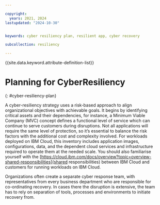 ```yaml
---

copyright:
  years: 2021, 2024
lastupdated: "2024-10-30"


keywords: cyber resiliency plan, resilient app, cyber recovery

subcollection: resiliency

---
```


{{site.data.keyword.attribute-definition-list}}

# Planning for CyberResiliency
{: #cyber-resiliency-plan}

A cyber-resiliency strategy uses a risk-based approach to align organizational objectives with achievable goals. It begins by identifying critical assets and their dependencies, for instance, a Minimum Viable Company (MVC) concept defines a functional level of service which can continue to serve customers during disruptions. Not all applications will require the same level of protection, so it’s essential to balance the risk factors with the additional cost and complexity involved. For workloads deployed on IBM Cloud, this inventory includes application images, configurations, data, and the dependent cloud services and infrastructure required to operate them at the needed scale. You should also familiarise yourself with the [https://cloud.ibm.com/docs/overview?topic=overview-shared-responsibilities](shared responsibilities) between IBM Cloud and customers for running workloads on IBM Cloud. 

Organizations often create a separate cyber response team, with representatives from every business department who are responsible for co-ordinating recovery. In cases there the disruption is extensive, the team has to rely on separation of tools, processes and environments to initiate recovery from.



